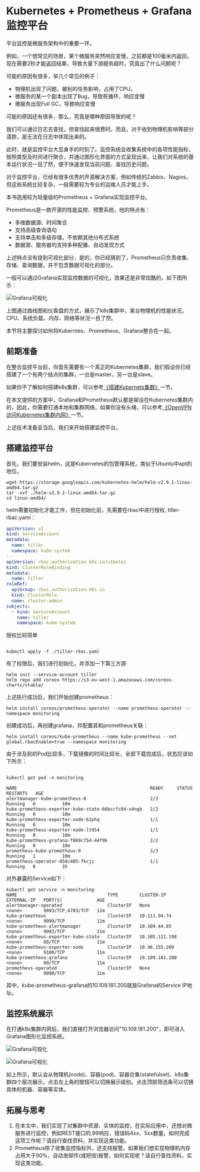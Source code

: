 # Kubernetes + Prometheus + Grafana监控平台

平台监控是微服务架构中的重要一环。

例如，一个很常见的场景，某个微服务突然响应变慢，之前都是100毫米内返回，现在需要2秒才能返回结果，导致大量下游服务超时，究竟出了什么问题呢？

可能的原因有很多，举几个常见的例子：
* 物理机出现了问题，被别的任务影响，占用了CPU。
* 微服务的某一个副本出现了Bug，导致死循环，响应变慢
* 微服务出现Full GC，导致响应变慢

可能的原因还有很多，那么，究竟是哪种原因导致的呢？

我们可以通过日志去查找，但查找起来很费时。而且，对于收到物理机影响等部分请款，是无法在日志中体现出来的。

此时，就是监控平台大显身手的时刻了。监控系统会收集系统中的各项性能指标，按照类型及时间进行聚合，并通过图形化界面的方式呈现出来，让我们对系统的基本运行状况一目了然，便于快速发现当前问题、查找历史问题。

对于监控平台，已经有很多优秀的开源解决方案，例如传统的Zabbix、Nagios，但这些系统比较复杂，一般需要较为专业的运维人员才能上手。

本书选用较为轻量级的Prometheus + Grafana实现监控平台。

Prometheus是一款开源的性能监控、预警系统，他的特点有：
* 多维数据源、时间聚合
* 支持高级查询语句
* 支持单击和多级存储，不依赖其他分布式系统
* 数据源、服务器均支持多种配置、自动发现方式

上述特点没有提到可视化部分，是的，你已经猜到了，Prometheus只负责收集、存储、查询数据，并不包含数据可视化的部分。

一般可以通过Grafana实现监控数据的可视化，效果还是非常炫酷的，如下图所示：

![Grafana可视化](https://image.xiaoxiaofeng.site/blog/2023/05/18/xxf-20230518104347.png?xxfjava)

上图通过曲线图和仪表盘的方式，展示了k8s集群中，某台物理机的性能状况，CPU、系统负载、内存、网络等状况一目了然。

本节将主要探讨如何将Kuberntes、Prometheus、Grafana整合在一起。

## 前期准备

在整合监控平台前，你首先需要有一个真正的Kubernetes集群，我们假设你已经搭建了一个有两个结点的集群，一台是master，另一台是slave。

如果你不了解如何搭建k8s集群，可以参考[《搭建Kubernets集群》](../devops/k8s-cluster.md)一节。

在本文提供的方案中，Grafana和Prometheus默认都是架设在Kubernetes集群内的，因此，你需要打通本地和集群网络，如果你没有头绪，可以参考[《OpenVPN访问Kubernetes集群内网》](../devops/openvpn-k8s.md)一节。

上述技术准备妥当后，我们来开始搭建监控平台。

## 搭建监控平台

首先，我们要安装helm，这是Kubernetes的包管理系统，类似于Ubuntu中apt的地位。

```shell
wget https://storage.googleapis.com/kubernetes-helm/helm-v2.9.1-linux-amd64.tar.gz
tar -xvf ./helm-v2.9.1-linux-amd64.tar.gz
cd linux-amd64/

```

helm需要初始化才能工作，但在初始化前，先需要在rbac中进行授权, tiller-rbac.yaml：
```yaml
apiVersion: v1
kind: ServiceAccount
metadata:
  name: tiller
  namespace: kube-system
---
apiVersion: rbac.authorization.k8s.io/v1beta1
kind: ClusterRoleBinding
metadata:
  name: tiller
roleRef:
  apiGroup: rbac.authorization.k8s.io
  kind: ClusterRole
  name: cluster-admin
subjects:
  - kind: ServiceAccount
    name: tiller
    namespace: kube-system
```

授权比较简单
```shell

kubectl apply -f ./tiller-rbac.yaml

```

有了权限后，我们进行初始化，并添加一下第三方源
```shell
helm init --service-account tiller
helm repo add coreos https://s3-eu-west-1.amazonaws.com/coreos-charts/stable/
```

上述执行成功后，我们开始创建prometheus：
```shell
helm install coreos/prometheus-operator --name prometheus-operator --namespace monitoring
```

创建成功后，再创建grafana，并配置其和prometheus关联：
```shell
helm install coreos/kube-prometheus --name kube-prometheus --set global.rbacEnable=true --namespace monitoring
```

由于涉及到的Pod比较多，下载镜像的时间比较长，全部下载完成后，状态应该如下所示：
```shell

kubectl get pod -n monitoring

NAME                                                  READY     STATUS    RESTARTS   AGE
alertmanager-kube-prometheus-0                        2/2       Running   0          10m
kube-prometheus-exporter-kube-state-66bccfc84-x4ngb   2/2       Running   0          10m
kube-prometheus-exporter-node-62phq                   1/1       Running   0          10m
kube-prometheus-exporter-node-lt954                   1/1       Running   0          10m
kube-prometheus-grafana-f869c754-44f9k                2/2       Running   0          10m
prometheus-kube-prometheus-0                          3/3       Running   1          10m
prometheus-operator-858c485-fkcjz                     1/1       Running   0          1h

```

对外暴露的Service如下：
```shell
kubectl get service -n monitoring
NAME                                  TYPE        CLUSTER-IP       EXTERNAL-IP   PORT(S)             AGE
alertmanager-operated                 ClusterIP   None             <none>        9093/TCP,6783/TCP   11m
kube-prometheus                       ClusterIP   10.111.94.74     <none>        9090/TCP            11m
kube-prometheus-alertmanager          ClusterIP   10.109.44.85     <none>        9093/TCP            11m
kube-prometheus-exporter-kube-state   ClusterIP   10.105.121.198   <none>        80/TCP              11m
kube-prometheus-exporter-node         ClusterIP   10.96.155.209    <none>        9100/TCP            11m
kube-prometheus-grafana               ClusterIP   10.109.181.200   <none>        80/TCP              11m
prometheus-operated                   ClusterIP   None             <none>        9090/TCP            11m

```

其中，kube-prometheus-grafana的10.109.181.200就是Grafana的Service IP地址。

## 监控系统展示

在打通k8s集群内网后，我们直接打开浏览器访问"10.109.181.200"，即可进入Grafana图形化监控系统。

![Grafana可视化](https://image.xiaoxiaofeng.site/blog/2023/05/17/xxf-20230517173614.png?xxfjava)

![Grafana可视化](https://image.xiaoxiaofeng.site/blog/2023/05/17/xxf-20230517173617.png?xxfjava)

如上所示，默认会从物理机(node)、容器(pod)、容器合集(statefulset)、k8s集群四个层次展示，点击左上角的按钮可以切换展示级别。点击顶部筛选条可以切换具体的机器、容器等实体。

## 拓展与思考
1. 在本文中，我们实现了对集群中资源、实体的监控，在实际应用中，还想对微服务进行监控，例如REST接口的.99响应、错误码4xx、5xx数量。如何完成这项工作呢？请自行查找资料，并实现这类功能。
1. Prometheus除了收集监控指标外，还支持报警。如果我们想实现物理机内存占用大于90%，自动发邮件(或短信)报警，如何实现呢？请自行查找资料，实现这类功能。
